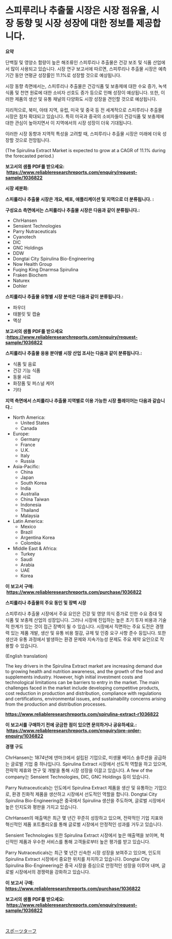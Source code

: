 <p><h1>스피루리나 추출물 시장은 시장 점유율, 시장 동향 및 시장 성장에 대한 정보를 제공합니다.</h1></p><p><strong>요약</strong></p>
<p><p>단백질 및 영양소 함량이 높은 해조류인 스피루리나 추출물은 건강 보조 및 식품 산업에서 많이 사용되고 있습니다. 시장 연구 보고서에 따르면, 스피루리나 추출물 시장은 예측 기간 동안 연평균 성장률인 11.1%로 성장할 것으로 예상됩니다. </p><p>시장 동향 측면에서는, 스피루리나 추출물은 건강식품 및 보충제에 대한 수요 증가, 녹색 식품 및 천연 원료에 대한 소비자 선호도 증가 등으로 인해 성장이 예상됩니다. 또한, 이러한 제품의 생산 및 유통 채널의 다양화도 시장 성장을 견인할 것으로 예상됩니다.</p><p>지리적으로, 북미, 아태 지역, 유럽, 미국 및 중국 등 전 세계적으로 스피루리나 추출물 시장은 점차 확대되고 있습니다. 특히 미국과 중국의 소비자들이 건강식품 및 보충제에 대한 관심이 높아지면서 이 지역에서의 시장 성장이 더욱 기대됩니다.</p><p>이러한 시장 동향과 지역적 특성을 고려할 때, 스피루리나 추출물 시장은 미래에 더욱 성장할 것으로 전망됩니다.</p><p>(The Spirulina Extract Market is expected to grow at a CAGR of 11.1% during the forecasted period.)</p></p>
<p><strong>보고서의 샘플 PDF를 받으세요: &nbsp;<a href="https://www.reliableresearchreports.com/enquiry/request-sample/1036822">https://www.reliableresearchreports.com/enquiry/request-sample/1036822</a></strong></p>
<p><strong>시장 세분화:</strong></p>
<p><strong> 스피룰리나 추출물 시장은 개요, 배포, 애플리케이션 및 지역으로 더 분류됩니다. :</strong></p>
<p><strong>구성요소 측면에서는 스피룰리나 추출물 시장은 다음과 같이 분류됩니다.:</strong></p>
<p><ul><li>ChrHansen</li><li>Sensient Technologies</li><li>Parry Nutraceuticals</li><li>Cyanotech</li><li>DIC</li><li>GNC Holdings</li><li>DDW</li><li>Dongtai City Spirulina Bio-Engineering</li><li>Now Health Group</li><li>Fuqing King Dnarmsa Spirulina</li><li>Fraken Biochem</li><li>Naturex</li><li>Dohler</li></ul></p>
<p><strong> 스피룰리나 추출물 유형별 시장 분석은 다음과 같이 분류됩니다.:</strong></p>
<p><ul><li>파우더</li><li>태블릿 및 캡슐</li><li>액상</li></ul></p>
<p><strong>보고서의 샘플 PDF를 받으세요 :<a href="https://www.reliableresearchreports.com/enquiry/request-sample/1036822">https://www.reliableresearchreports.com/enquiry/request-sample/1036822</a></strong></p>
<p><strong> 스피룰리나 추출물 응용 분야별 시장 산업 조사는 다음과 같이 분류됩니다.:</strong></p>
<p><ul><li>식품 및 음료</li><li>건강 기능 식품</li><li>동물 사료</li><li>화장품 및 퍼스널 케어</li><li>기타</li></ul></p>
<p><strong>지역 측면에서 스피룰리나 추출물 지역별로 이용 가능한 시장 플레이어는 다음과 같습니다.:</strong></p>
<p><ul>
    <li>
        North America:
        <ul>
            <li>United States</li>
            <li>Canada</li>
        </ul>
    </li>
    <li>
        Europe:
        <ul>
            <li>Germany</li>
            <li>France</li>
            <li>U.K.</li>
            <li>Italy</li>
            <li>Russia</li>
        </ul>
    </li>
    <li>
        Asia-Pacific:
        <ul>
            <li>China</li>
            <li>Japan</li>
            <li>South Korea</li>
            <li>India</li>
            <li>Australia</li>
            <li>China Taiwan</li>
            <li>Indonesia</li>
            <li>Thailand</li>
            <li>Malaysia</li>
        </ul>
    </li>
    <li>
        Latin America:
        <ul>
            <li>Mexico</li>
            <li>Brazil</li>
            <li>Argentina Korea</li>
            <li>Colombia</li>
        </ul>
    </li>
    <li>
        Middle East & Africa:
        <ul>
            <li>Turkey</li>
            <li>Saudi</li>
            <li>Arabia</li>
            <li>UAE</li>
            <li>Korea</li>
        </ul>
    </li>
    </ul></p>
<p><strong>이 보고서 구매: &nbsp;<a href="https://www.reliableresearchreports.com/purchase/1036822">https://www.reliableresearchreports.com/purchase/1036822</a></strong></p>
<p><strong>스피룰리나 추출물의 주요 동인 및 장벽 시장</strong></p>
<p><p>스피루리나 추출물 시장에서 주요 요인은 건강 및 영양 의식 증가로 인한 수요 증대 및 식품 및 보충제 산업의 성장입니다. 그러나 시장에 진입하는 높은 초기 투자 비용과 기술적 한계가 있는 것이 접근 장벽이 될 수 있습니다. 시장에서 직면하는 주요 도전은 경쟁력 있는 제품 개발, 생산 및 유통 비용 절감, 규제 및 인증 요구 사항 준수 등입니다. 또한 생산과 유통 과정에서 발생하는 환경 문제와 지속가능성 문제도 주요 제약 요인으로 작용할 수 있습니다.</p><p>(English translation)</p><p>The key drivers in the Spirulina Extract market are increasing demand due to growing health and nutrition awareness, and the growth of the food and supplements industry. However, high initial investment costs and technological limitations can be barriers to entry in the market. The main challenges faced in the market include developing competitive products, cost reduction in production and distribution, compliance with regulations and certifications, environmental issues, and sustainability concerns arising from the production and distribution processes.</p></p>
<p><strong><a href="https://www.reliableresearchreports.com/spirulina-extract-r1036822">https://www.reliableresearchreports.com/spirulina-extract-r1036822</a></strong></p>
<p><strong>이 보고서를 구매하기 전에 궁금한 점이 있으면 문의하거나 공유하세요.: &nbsp;<a href="https://www.reliableresearchreports.com/enquiry/pre-order-enquiry/1036822">https://www.reliableresearchreports.com/enquiry/pre-order-enquiry/1036822</a></strong></p>
<p><strong>경쟁 구도</strong></p>
<p><p>ChrHansen는 1874년에 덴마크에서 설립된 기업으로, 미생물 베이스 솔루션을 공급하는 글로벌 기업 중 하나입니다. Spirulina Extract 시장에서 선도적 역할을 하고 있으며, 전략적 제휴와 연구 및 개발을 통해 시장 성장을 이끌고 있습니다. A few of the company는 Sensient Technologies, DIC, GNC Holdings 등이 있습니다.</p><p>Parry Nutraceuticals는 인도에서 Spirulina Extract 제품을 생산 및 유통하는 기업으로, 환경 친화적 제품을 생산하고 시장에서 선도적인 역할을 합니다. Dongtai City Spirulina Bio-Engineering은 중국에서 Spirulina 생산을 주도하며, 글로벌 시장에서 높은 인지도와 평판을 가지고 있습니다.</p><p>ChrHansen의 매출액은 최근 몇 년간 꾸준히 성장하고 있으며, 전략적인 기업 지표와 혁신적인 제품 포트폴리오를 통해 글로벌 시장에서 안정적인 성과를 거두고 있습니다.</p><p>Sensient Technologies 또한 Spirulina Extract 시장에서 높은 매출액을 보이며, 혁신적인 제품과 우수한 서비스를 통해 고객들로부터 높은 평가를 받고 있습니다.</p><p>Parry Nutraceuticals는 최근 몇 년간 신속한 시장 성장을 보여주고 있으며, 인도의 Spirulina Extract 시장에서 중요한 위치를 차지하고 있습니다. Dongtai City Spirulina Bio-Engineering은 중국 시장을 중심으로 안정적인 성장을 이루어 내며, 글로벌 시장에서의 경쟁력을 강화하고 있습니다.</p></p>
<p><strong>이 보고서 구매: &nbsp; <a href="https://www.reliableresearchreports.com/purchase/1036822">https://www.reliableresearchreports.com/purchase/1036822</a></strong></p>
<p><strong>보고서의 샘플 PDF를 받으세요: &nbsp;<a href="https://www.reliableresearchreports.com/enquiry/request-sample/1036822">https://www.reliableresearchreports.com/enquiry/request-sample/1036822</a></strong><strong></strong></p>
<p>&nbsp;</p>
<p><p><a href="https://github.com/Sophiaard2003/Market-Research-Report-List-1/blob/main/219429519621.md">スポーツターフ</a></p></p>